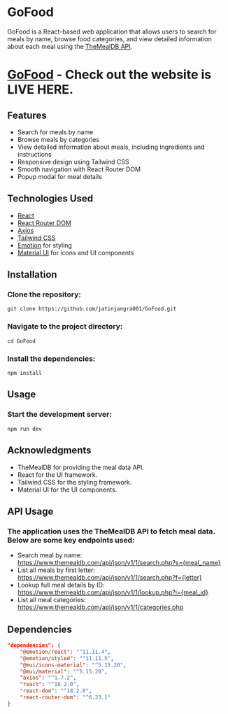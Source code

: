 # GoFood

GoFood is a React-based web application that allows users to search for meals by name, browse food categories, and view detailed information about each meal using the [TheMealDB API](https://www.themealdb.com/api.php).

# [GoFood](https://jatinjangras-go-food.vercel.app/) - Check out the website is LIVE HERE.

## Features

- Search for meals by name
- Browse meals by categories
- View detailed information about meals, including ingredients and instructions
- Responsive design using Tailwind CSS
- Smooth navigation with React Router DOM
- Popup modal for meal details

## Technologies Used

- [React](https://reactjs.org/)
- [React Router DOM](https://reactrouter.com/)
- [Axios](https://axios-http.com/)
- [Tailwind CSS](https://tailwindcss.com/)
- [Emotion](https://emotion.sh/docs/introduction) for styling
- [Material UI](https://mui.com/) for icons and UI components

## Installation
### Clone the repository:
`git clone https://github.com/jatinjangra001/GoFood.git`

### Navigate to the project directory:
`cd GoFood`

### Install the dependencies:
`npm install`

## Usage
### Start the development server:
`npm run dev`

## Acknowledgments
- TheMealDB for providing the meal data API.
- React for the UI framework.
- Tailwind CSS for the styling framework.
- Material UI for the UI components.

## API Usage
### The application uses the TheMealDB API to fetch meal data. Below are some key endpoints used:

- Search meal by name: https://www.themealdb.com/api/json/v1/1/search.php?s={meal_name}
- List all meals by first letter: https://www.themealdb.com/api/json/v1/1/search.php?f={letter}
- Lookup full meal details by ID: https://www.themealdb.com/api/json/v1/1/lookup.php?i={meal_id}
- List all meal categories: https://www.themealdb.com/api/json/v1/1/categories.php

## Dependencies

```json
"dependencies": {
    "@emotion/react": "^11.11.4",
    "@emotion/styled": "^11.11.5",
    "@mui/icons-material": "^5.15.20",
    "@mui/material": "^5.15.20",
    "axios": "^1.7.2",
    "react": "^18.2.0",
    "react-dom": "^18.2.0",
    "react-router-dom": "^6.23.1"
}
